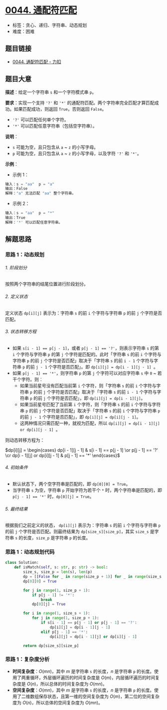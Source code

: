 # [0044. 通配符匹配](https://leetcode.cn/problems/wildcard-matching/)

- 标签：贪心、递归、字符串、动态规划
- 难度：困难

## 题目链接

- [0044. 通配符匹配 - 力扣](https://leetcode.cn/problems/wildcard-matching/)

## 题目大意

**描述**：给定一个字符串 `s` 和一个字符模式串 `p`。

**要求**：实现一个支持 `'?'` 和 `'*'` 的通配符匹配。两个字符串完全匹配才算匹配成功。如果匹配成功，则返回 `True`，否则返回 `False`。

- `'?'` 可以匹配任何单个字符。
- `'*'` 可以匹配任意字符串（包括空字符串）。

**说明**：

- `s` 可能为空，且只包含从 `a` ~ `z` 的小写字母。
- `p` 可能为空，且只包含从 `a` ~ `z` 的小写字母，以及字符 `'?'` 和 `'*'`。

**示例**：

- 示例 1：

```python
输入：s = "aa"  p = "a"
输出：False
解释："a" 无法匹配 "aa" 整个字符串。
```

- 示例 2：

```python
输入：s = "aa"  p = "*"
输出：True
解释：'*' 可以匹配任意字符串。
```

## 解题思路

### 思路 1：动态规划

###### 1. 阶段划分

按照两个字符串的结尾位置进行阶段划分。

###### 2. 定义状态

定义状态 `dp[i][j]` 表示为：字符串 `s` 的前 `i` 个字符与字符串 `p` 的前 `j` 个字符是否匹配。

###### 3. 状态转移方程

- 如果 `s[i - 1] == p[j - 1]`，或者 `p[j - 1] == '?'`，则表示字符串 `s` 的第 `i` 个字符与字符串 `p` 的第 `j` 个字符是匹配的。此时「字符串 `s` 的前 `i` 个字符与字符串 `p` 的前 `j` 个字符是否匹配」取决于「字符串 `s` 的前 `i - 1` 个字符与字符串 `p` 的前 `j - 1` 个字符是否匹配」。即 `dp[i][j] = dp[i - 1][j - 1] `。
- 如果 `p[j - 1] == '*'`，则字符串 `p` 的第 `j` 个字符可以对应字符串 `s` 中 `0` ~ 若干个字符。则：
  - 如果当前星号没有匹配当前第 `i` 个字符，则「字符串 `s` 的前 `i` 个字符与字符串 `p` 的前 `j` 个字符是否匹配」取决于「字符串 `s` 的前 `i - 1` 个字符与字符串 `p` 的前 `j` 个字符是否匹配」，即 `dp[i][j] = dp[i - 1][j]`。
  - 如果当前星号匹配了当前第 `i` 个字符，则「字符串 `s` 的前 `i` 个字符与字符串 `p` 的前 `j` 个字符是否匹配」取决于「字符串 `s` 的前 `i` 个字符与字符串 `p` 的前 `j - 1` 个字符是否匹配」，即 `dp[i][j] = dp[i][j - 1]`。
  - 这两种情况只需匹配一种，就视为匹配，所以 `dp[i][j] = dp[i - 1][j] or dp[i][j - 1] `。

则动态转移方程为：

$dp[i][j] = \begin{cases} dp[i - 1][j - 1] & s[i - 1] == p[j - 1] \or p[j - 1] == '?' \cr dp[i - 1][j] or dp[i][j - 1] & p[j - 1] == '*' \end{cases}$

###### 4. 初始条件

- 默认状态下，两个空字符串是匹配的，即 `dp[0][0] = True`。
- 当字符串 `s` 为空，字符串 `p` 开始字符为若干个 `*` 时，两个字符串是匹配的，即 `p[j - 1] == '*'` 时，`dp[0][j] = True`。

###### 5. 最终结果

根据我们之前定义的状态， `dp[i][j]` 表示为：字符串 `s` 的前 `i` 个字符与字符串 `p` 的前 `j` 个字符是否匹配。则最终结果为 `dp[size_s][size_p]`，其实 `size_s` 是字符串 `s` 的长度，`size_p` 是字符串 `p` 的长度。

### 思路 1：动态规划代码

```python
class Solution:
    def isMatch(self, s: str, p: str) -> bool:
        size_s, size_p = len(s), len(p)
        dp = [[False for _ in range(size_p + 1)] for _ in range(size_s + 1)]
        dp[0][0] = True

        for j in range(1, size_p + 1):
            if p[j - 1] != '*':
                break
            dp[0][j] = True

        for i in range(1, size_s + 1):
            for j in range(1, size_p + 1):
                if s[i - 1] == p[j - 1] or p[j - 1] == '?':
                    dp[i][j] = dp[i - 1][j - 1]
                elif p[j - 1] == '*':
                    dp[i][j] = dp[i - 1][j] or dp[i][j - 1]

        return dp[size_s][size_p]
```

### 思路 1：复杂度分析

- **时间复杂度**：$O(m n)$，其中 $m$ 是字符串 `s` 的长度，$n$ 是字符串 `p` 的长度。使用了两重循环，外层循环遍历的时间复杂度是 $O(m)$，内层循环遍历的时间复杂度是 $O(n)$，所以总体的时间复杂度为 $O(m n)$。
- **空间复杂度**：$O(m n)$，其中 $m$ 是字符串 `s` 的长度，$n$ 是字符串 `p` 的长度。使用了二维数组保存状态，且第一维的空间复杂度为 $O(m)$，第二位的空间复杂度为 $O(n)$，所以总体的空间复杂度为 $O(m n)$。
